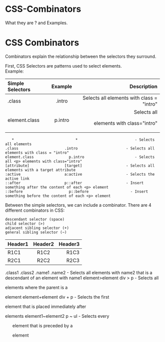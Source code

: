# CSS-Combinators
What they are ? and Examples.

# CSS Combinators
Combinators explain the relationship between the selectors they surround.<br>


First, CSS Selectors are patterns used to select elements.<br>
    Example: <br>
    
| Simple Selectors | Example | Description |
| :---- | :----: | ----: |
|  .class  | .intro | Selects all elements with class = "intro" |
| element.class | p.intro | Selects all <p> elements with class="intro" |

    
       *	                        *	                       - Selects all elements
    .class                     .intro                      - Selects all elements with class = "intro"
    element.class	             p.intro	                   - Selects all <p> elements with class="intro"
    [attribute]	               [target]	                   - Selects all elements with a target attribute
    :active	                   a:active	                   - Selects the active link
    ::after	                   p::after	                   - Insert something after the content of each <p> element
    ::before	                 p::before	                 - Insert something before the content of each <p> element

Between the simple selectors, we can include a combinator. There are 4 different combinators in CSS:

    descendant selector (space)
    child selector (>)
    adjacent sibling selector (+)
    general sibling selector (~)

| Header1 | Header2 | Header3 |
| :---- | :----: | ----: |
| R1C1 | R1C2 | R1C3 |
| R2C1 | R2C2 | R2C3 |

.class1 .class2            .name1 .name2	             - Selects all elements with name2 that is a descendant of an element with name1
element>element	           div > p	                   - Selects all <p> elements where the parent is a <div> element
element+element	           div + p	                   - Selects the first <p> element that is placed immediately after <div> elements
element1~element2	         p ~ ul	                     - Selects every <ul> element that is preceded by a <p> element

   

